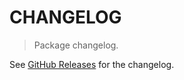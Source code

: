 # CHANGELOG

> Package changelog.

See [GitHub Releases](https://github.com/stdlib-js/array-base-assert-is-integer-data-type/releases) for the changelog.